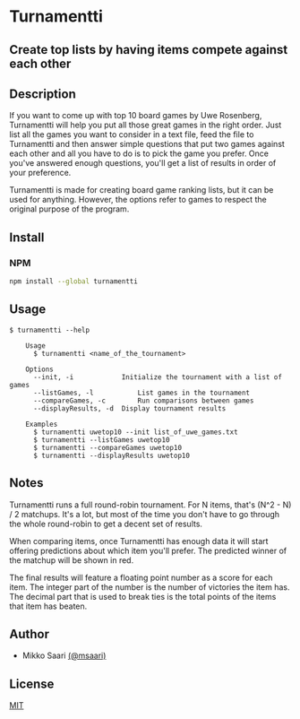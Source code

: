 # Turnamentti

## Create top lists by having items compete against each other

## Description

If you want to come up with top 10 board games by Uwe Rosenberg, Turnamentti will help you put all those great games in the right order. Just list all the games you want to consider in a text file, feed the file to Turnamentti and then answer simple questions that put two games against each other and all you have to do is to pick the game you prefer. Once you've answered enough questions, you'll get a list of results in order of your preference.

Turnamentti is made for creating board game ranking lists, but it can be used for anything. However, the options refer to games to respect the original purpose of the program.

## Install

### NPM

```bash
npm install --global turnamentti
```

## Usage

```
$ turnamentti --help

	Usage
      $ turnamentti <name_of_the_tournament>
 
	Options
      --init, -i  			Initialize the tournament with a list of games
      --listGames, -l			List games in the tournament
      --compareGames, -c		Run comparisons between games
      --displayResults, -d	Display tournament results

    Examples
      $ turnamentti uwetop10 --init list_of_uwe_games.txt
      $ turnamentti --listGames uwetop10
      $ turnamentti --compareGames uwetop10
      $ turnamentti --displayResults uwetop10
```

## Notes

Turnamentti runs a full round-robin tournament. For N items, that's (N^2 - N) / 2 matchups. It's a lot, but most of the time you don't have to go through the whole round-robin to get a decent set of results.

When comparing items, once Turnamentti has enough data it will start offering predictions about which item you'll prefer. The predicted winner of the matchup will be shown in red.

The final results will feature a floating point number as a score for each item. The integer part of the number is the number of victories the item has. The decimal part that is used to break ties is the total points of the items that item has beaten.

## Author

- Mikko Saari [(@msaari)](https://github.com/msaari)

## License

[MIT](https://github.com/msaari/turnamentti/blob/master/license.md)